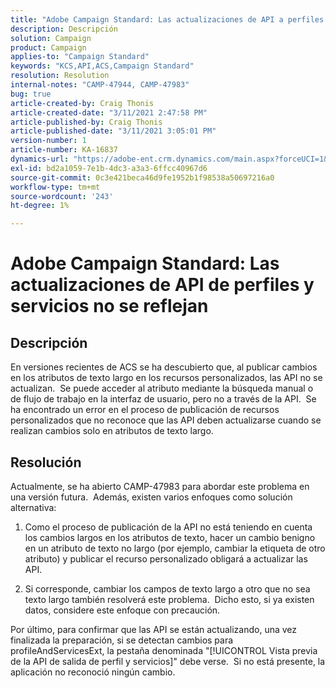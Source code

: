 ```yaml
---
title: "Adobe Campaign Standard: Las actualizaciones de API a perfiles y servicios no se están reflejando"
description: Descripción
solution: Campaign
product: Campaign
applies-to: "Campaign Standard"
keywords: "KCS,API,ACS,Campaign Standard"
resolution: Resolution
internal-notes: "CAMP-47944, CAMP-47983"
bug: true
article-created-by: Craig Thonis
article-created-date: "3/11/2021 2:47:58 PM"
article-published-by: Craig Thonis
article-published-date: "3/11/2021 3:05:01 PM"
version-number: 1
article-number: KA-16837
dynamics-url: "https://adobe-ent.crm.dynamics.com/main.aspx?forceUCI=1&pagetype=entityrecord&etn=knowledgearticle&id=9e584fc3-7882-eb11-a812-000d3a3b2c6b"
exl-id: bd2a1059-7e1b-4dc3-a3a3-6ffcc40967d6
source-git-commit: 0c3e421beca46d9fe1952b1f98538a50697216a0
workflow-type: tm+mt
source-wordcount: '243'
ht-degree: 1%

---
```


# Adobe Campaign Standard: Las actualizaciones de API de perfiles y servicios no se reflejan

## Descripción


En versiones recientes de ACS se ha descubierto que, al publicar cambios en los atributos de texto largo en los recursos personalizados, las API no se actualizan.  Se puede acceder al atributo mediante la búsqueda manual o de flujo de trabajo en la interfaz de usuario, pero no a través de la API.  Se ha encontrado un error en el proceso de publicación de recursos personalizados que no reconoce que las API deben actualizarse cuando se realizan cambios solo en atributos de texto largo.


## Resolución


Actualmente, se ha abierto CAMP-47983 para abordar este problema en una versión futura.  Además, existen varios enfoques como solución alternativa:

1) Como el proceso de publicación de la API no está teniendo en cuenta los cambios largos en los atributos de texto, hacer un cambio benigno en un atributo de texto no largo (por ejemplo, cambiar la etiqueta de otro atributo) y publicar el recurso personalizado obligará a actualizar las API.

2) Si corresponde, cambiar los campos de texto largo a otro que no sea texto largo también resolverá este problema.  Dicho esto, si ya existen datos, considere este enfoque con precaución.



Por último, para confirmar que las API se están actualizando, una vez finalizada la preparación, si se detectan cambios para profileAndServicesExt, la pestaña denominada &quot;[!UICONTROL Vista previa de la API de salida de perfil y servicios]&quot; debe verse.  Si no está presente, la aplicación no reconoció ningún cambio.

